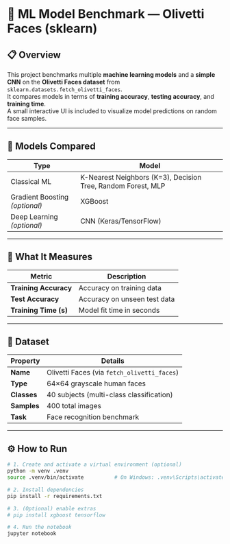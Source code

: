 # 🧠 ML Model Benchmark — Olivetti Faces (sklearn)

## 📋 Overview
This project benchmarks multiple **machine learning models** and a **simple CNN** on the **Olivetti Faces dataset** from `sklearn.datasets.fetch_olivetti_faces`.  
It compares models in terms of **training accuracy**, **testing accuracy**, and **training time**.  
A small interactive UI is included to visualize model predictions on random face samples.

---

## 🧩 Models Compared
| Type | Model |
|------|--------|
| Classical ML | K-Nearest Neighbors (K=3), Decision Tree, Random Forest, MLP |
| Gradient Boosting *(optional)* | XGBoost |
| Deep Learning *(optional)* | CNN (Keras/TensorFlow) |

---

## 🎯 What It Measures
| Metric | Description |
|---------|--------------|
| **Training Accuracy** | Accuracy on training data |
| **Test Accuracy** | Accuracy on unseen test data |
| **Training Time (s)** | Model fit time in seconds |

---

## 🧠 Dataset
| Property | Details |
|-----------|----------|
| **Name** | Olivetti Faces (via `fetch_olivetti_faces`) |
| **Type** | 64×64 grayscale human faces |
| **Classes** | 40 subjects (multi-class classification) |
| **Samples** | 400 total images |
| **Task** | Face recognition benchmark |

---

## ⚙️ How to Run
```bash
# 1. Create and activate a virtual environment (optional)
python -m venv .venv
source .venv/bin/activate          # On Windows: .venv\Scripts\activate

# 2. Install dependencies
pip install -r requirements.txt

# 3. (Optional) enable extras
# pip install xgboost tensorflow

# 4. Run the notebook
jupyter notebook
